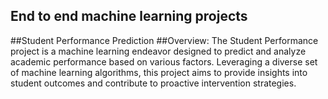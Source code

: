 ## End to end machine learning projects

##Student Performance Prediction
##Overview:
The Student Performance project is a machine learning endeavor designed to predict and analyze academic performance based on various factors. 
Leveraging a diverse set of machine learning algorithms, this project aims to provide insights into student outcomes and contribute to proactive intervention strategies.
